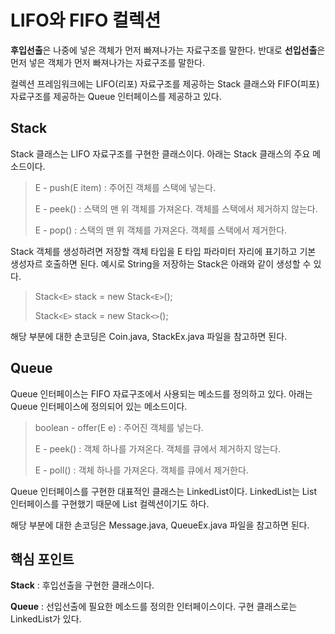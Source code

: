 # LIFO와 FIFO 컬렉션
**후입선출**은 나중에 넣은 객체가 먼저 빠져나가는 자료구조를 말한다. 반대로 **선입선출**은 먼저 넣은 객체가 먼저 빠져나가는 자료구조를 말한다.

컬렉션 프레임워크에는 LIFO(리포) 자료구조를 제공하는 Stack 클래스와 FIFO(피포) 자료구조를 제공하는 Queue 인터페이스를 제공하고 있다.

## Stack
Stack 클래스는 LIFO 자료구조를 구현한 클래스이다. 아래는 Stack 클래스의 주요 메소드이다.

> E - push(E item) : 주어진 객체를 스택에 넣는다.
>
> E - peek() : 스택의 맨 위 객체를 가져온다. 객체를 스택에서 제거하지 않는다.
>
> E - pop() : 스택의 맨 위 객체를 가져온다. 객체를 스택에서 제거한다.

Stack 객체를 생성하려면 저장할 객체 타입을 E 타입 파라미터 자리에 표기하고 기본 생성자르 호출하면 된다. 예시로 String을 저장하는 Stack은 아래와 같이 생성할 수 있다.

> Stack``<E>`` stack = new Stack``<E>``();
>
> Stack``<E>`` stack = new Stack``<>``();

해당 부분에 대한 손코딩은 Coin.java, StackEx.java 파일을 참고하면 된다.

## Queue
Queue 인터페이스는 FIFO 자료구조에서 사용되는 메소드를 정의하고 있다. 아래는 Queue 인터페이스에 정의되어 있는 메소드이다.

> boolean - offer(E e) : 주어진 객체를 넣는다.
>
> E - peek() : 객체 하나를 가져온다. 객체를 큐에서 제거하지 않는다.
>
> E - poll() : 객체 하나를 가져온다. 객체를 큐에서 제거한다.

Queue 인터페이스를 구현한 대표적인 클래스는 LinkedList이다. LinkedList는 List 인터페이스를 구현했기 때문에 List 컬렉션이기도 하다.

해당 부분에 대한 손코딩은 Message.java, QueueEx.java 파일을 참고하면 된다.

## 핵심 포인트
**Stack** : 후입선출을 구현한 클래스이다.

**Queue** : 선입선출에 필요한 메소드를 정의한 인터페이스이다. 구현 클래스로는 LinkedList가 있다.
